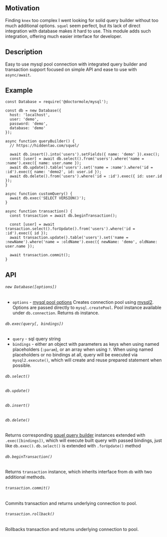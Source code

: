 ## Motivation
Finding `knex` too complex I went looking for solid query builder without too much additional options.
`squel` seem perfect, but its lack of direct integration with database makes it hard to use.
This module adds such integration, offering much easier interface for developer.

## Description
Easy to use mysql pool connection with integrated query builder and transaction support focused on simple API and ease to use with `async/await`.

## Example
```JS
const Database = require('@doctormole/mysql');

const db = new Database({
  host: 'localhost',
  user: 'demo',
  password: 'demo',
  database: 'demo'
});

async function queryBuilder() {
  // https://hiddentao.com/squel/

  await db.insert().into('users').setFields({ name: 'demo' }).exec();
  const [user] = await db.select().from('users').where('name = :name').exec({ name: user.name });
  await db.update().table('users').set('name = :name').where('id = :id').exec({ name: 'demo2', id: user.id });
  await db.delete().from('users').where('id = :id').exec({ id: user.id });
}

async function customQuery() {
  await db.exec('SELECT VERSION()');
}

async function transaction() {
  const transaction = await db.beginTransaction();

  const [user] = await transaction.select().forUpdate().from('users').where('id = :id').exec({ id });
  await transaction.update().table('users').set('name = :newName').where('name = :oldName').exec({ newName: 'demo', oldName: user.name });

  await transaction.commit();
}
```

## API

###### `new Database([options])`
- `options` - [mysql pool options](https://github.com/mysqljs/mysql#pool-options)
Creates connection pool using [mysql2](https://github.com/sidorares/node-mysql2). Options are passed directly to `mysql.createPool`. Pool instance available under `db.connection`.
Returns `db` instance.

###### `db.exec(query[, bindings])`
- `query` - sql query string
- `bindings` - either an object with parameters as keys when using named placeholders (`:param`), or an array when using `?`.
When using named placeholders or no bindings at all, query will be executed via `mysql2.execute()`, which will create and reuse prepared statement when possible.

###### `db.select()`
###### `db.update()`
###### `db.insert()`
###### `db.delete()`
Returns corresponding [squel query builder](https://hiddentao.com/squel/) instances extended with `.exec([bindings])`, which will execute built query with passed bindings, just like `db.exec()`.
`db.select()` is extended with `.forUpdate()` method

###### `db.beginTransaction()`
Returns `transaction` instance, which inherits interface from `db` with two additional methods.

###### `transaction.commit()`
Commits transaction and returns underlying connection to pool.

###### `transaction.rollback()`
Rollbacks transaction and returns underlying connection to pool.
